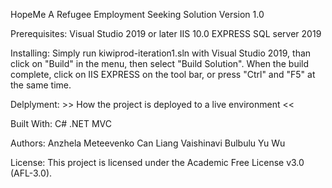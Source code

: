HopeMe
A Refugee Employment Seeking Solution
Version 1.0

Prerequisites:
    Visual Studio 2019 or later
    IIS 10.0 EXPRESS
    SQL server 2019

Installing:
    Simply run kiwiprod-iteration1.sln with Visual Studio 2019, than click on "Build" in the menu, then select "Build Solution". When the build complete, click on IIS EXPRESS on the tool bar, or press "Ctrl" and "F5" at the same time.
    
Delplyment:
    >> How the project is deployed to a live environment <<
    
Built With:
    C# .NET MVC

Authors:
    Anzhela Meteevenko
    Can Liang
    Vaishinavi Bulbulu
    Yu Wu

License:
    This project is licensed under the Academic Free License v3.0 (AFL-3.0).